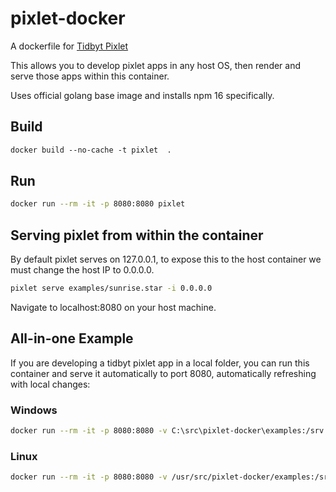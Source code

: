 # pixlet-docker
A dockerfile for [Tidbyt Pixlet](https://github.com/tidbyt/pixlet)

This allows you to develop pixlet apps in any host OS, then render and serve those apps within this container. 

Uses official golang base image and installs npm 16 specifically.

## Build 

``` dockerfile
docker build --no-cache -t pixlet  .
```

## Run

``` bash
docker run --rm -it -p 8080:8080 pixlet
```

## Serving pixlet from within the container

By default pixlet serves on 127.0.0.1, to expose this to the host container we must change the host IP to 0.0.0.0. 

``` bash
pixlet serve examples/sunrise.star -i 0.0.0.0
```

Navigate to localhost:8080 on your host machine. 

## All-in-one Example

If you are developing a tidbyt pixlet app in a local folder, you can run this container and serve it automatically to port 8080, automatically refreshing with local changes:

### Windows
``` bash
docker run --rm -it -p 8080:8080 -v C:\src\pixlet-docker\examples:/srv pixlet pixlet serve -i 0.0.0.0 -w /srv/sports_scores.star
```

### Linux
``` bash
docker run --rm -it -p 8080:8080 -v /usr/src/pixlet-docker/examples:/srv pixlet pixlet serve -i 0.0.0.0 -w /srv/sports_scores.star
```


